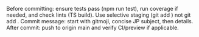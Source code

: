 Before committing: ensure tests pass (npm run test), run coverage if needed, and check lints (TS build). Use selective staging (git add <files>) not git add .
Commit message: start with gitmoji, concise JP subject, then details.
After commit: push to origin main and verify CI/preview if applicable.

